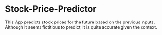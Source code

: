 # Stock-Price-Predictor
This App predicts stock prices for the future based on the previous inputs. Although it seems fictitious to predict, 
it is quite accurate given the context.
